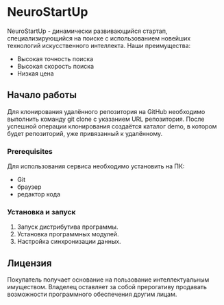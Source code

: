 # NeuroStartUp
NeuroStartUp - динамически развивающийся стартап, специализирующийся на поиске с использованием новейших технологий искусственного интеллекта. Наши преимущества:
* Высокая точность поиска
* Высокая скорость поиска
* Низкая цена
## Начало работы
Для клонирования удалённого репозитория на GitHub необходимо выполнить команду git clone с указанием URL репозитория. После успешной операции клонирования создаётся каталог demo, в котором будет репозиторий, уже привязанный к удалённому.
### Prerequisites
Для использования сервиса необходимо установить на ПК:
* Git 
* браузер
* редактор кода
### Установка и запуск
1. Запуск дистрибутива программы.
2. Установка программных модулей.
3. Настройка синхронизации данных.
## Лицензия
Покупатель получает основание на пользование интеллектуальным имуществом. Владелец оставляет за собой прерогативу продавать возможности программного обеспечения другим лицам. 